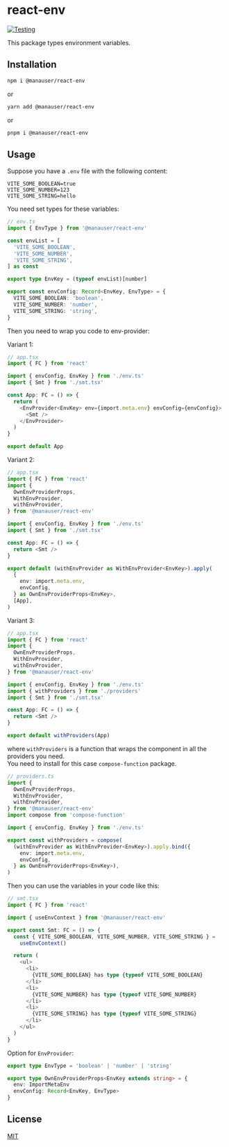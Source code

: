 # react-env

[![Testing](https://github.com/manastack/react-env/actions/workflows/test.yml/badge.svg)](https://github.com/manastack/react-env/actions/workflows/test.yml)

This package types environment variables.

## Installation

```bash
npm i @manauser/react-env
```

or

```bash
yarn add @manauser/react-env
```

or

```bash
pnpm i @manauser/react-env
```

## Usage

Suppose you have a `.env` file with the following content:

```
VITE_SOME_BOOLEAN=true
VITE_SOME_NUMBER=123
VITE_SOME_STRING=hello
```

You need set types for these variables:

```typescript
// env.ts
import { EnvType } from '@manauser/react-env'

const envList = [
  'VITE_SOME_BOOLEAN',
  'VITE_SOME_NUMBER',
  'VITE_SOME_STRING',
] as const

export type EnvKey = (typeof envList)[number]

export const envConfig: Record<EnvKey, EnvType> = {
  VITE_SOME_BOOLEAN: 'boolean',
  VITE_SOME_NUMBER: 'number',
  VITE_SOME_STRING: 'string',
}
```

Then you need to wrap you code to env-provider:

Variant 1:

```typescript jsx
// app.tsx
import { FC } from 'react'

import { envConfig, EnvKey } from './env.ts'
import { Smt } from './smt.tsx'

const App: FC = () => {
  return (
    <EnvProvider<EnvKey> env={import.meta.env} envConfig={envConfig}>
      <Smt />
    </EnvProvider>
  )
}

export default App
```

Variant 2:

```typescript jsx
// app.tsx
import { FC } from 'react'
import {
  OwnEnvProviderProps,
  WithEnvProvider,
  withEnvProvider,
} from '@manauser/react-env'

import { envConfig, EnvKey } from './env.ts'
import { Smt } from './smt.tsx'

const App: FC = () => {
  return <Smt />
}

export default (withEnvProvider as WithEnvProvider<EnvKey>).apply(
  {
    env: import.meta.env,
    envConfig,
  } as OwnEnvProviderProps<EnvKey>,
  [App],
)
```

Variant 3:

```typescript jsx
// app.tsx
import { FC } from 'react'
import {
  OwnEnvProviderProps,
  WithEnvProvider,
  withEnvProvider,
} from '@manauser/react-env'

import { envConfig, EnvKey } from './env.ts'
import { withProviders } from './providers'
import { Smt } from './smt.tsx'

const App: FC = () => {
  return <Smt />
}

export default withProviders(App)
```

where `withProviders` is a function that wraps the component in all the providers you need.  
You need to install for this case `compose-function` package.

```typescript jsx
// providers.ts
import {
  OwnEnvProviderProps,
  WithEnvProvider,
  withEnvProvider,
} from '@manauser/react-env'
import compose from 'compose-function'

import { envConfig, EnvKey } from './env.ts'

export const withProviders = compose(
  (withEnvProvider as WithEnvProvider<EnvKey>).apply.bind({
    env: import.meta.env,
    envConfig,
  } as OwnEnvProviderProps<EnvKey>),
)
```

Then you can use the variables in your code like this:

```typescript jsx
// smt.tsx
import { FC } from 'react'

import { useEnvContext } from '@manauser/react-env'

export const Smt: FC = () => {
  const { VITE_SOME_BOOLEAN, VITE_SOME_NUMBER, VITE_SOME_STRING } =
    useEnvContext()

  return (
    <ul>
      <li>
        {VITE_SOME_BOOLEAN} has type {typeof VITE_SOME_BOOLEAN}
      </li>
      <li>
        {VITE_SOME_NUMBER} has type {typeof VITE_SOME_NUMBER}
      </li>
      <li>
        {VITE_SOME_STRING} has type {typeof VITE_SOME_STRING}
      </li>
    </ul>
  )
}
```

Option for `EnvProvider`:

```typescript
export type EnvType = 'boolean' | 'number' | 'string'

export type OwnEnvProviderProps<EnvKey extends string> = {
  env: ImportMetaEnv
  envConfig: Record<EnvKey, EnvType>
}
```

## License

[MIT](https://choosealicense.com/licenses/mit/)
